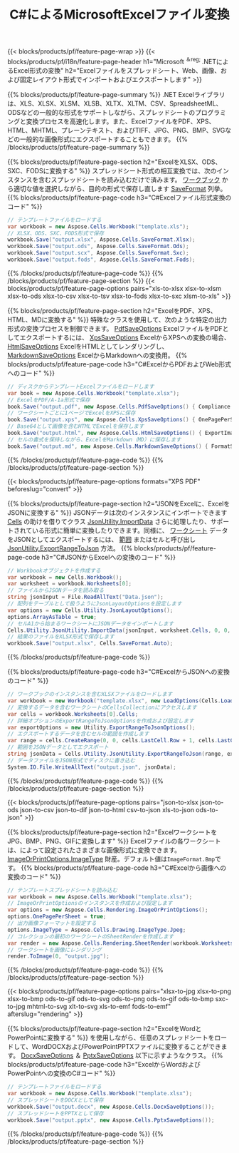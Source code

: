 ﻿---
title: C#によるMicrosoftExcelファイル変換 
url: /ja/net/conversion/
description: Excel XLS、XLSX、ODS、CSVをPDF、XPS、HTML、JPEG、HTML、およびその他の多くの一般的な形式に、わずか数行のC#コードで変換します。
---
{{< blocks/products/pf/feature-page-wrap >}}
{{< blocks/products/pf/i18n/feature-page-header h1="Microsoft <sup>＆reg; </sup>.NETによるExcel形式の変換" h2="Excelファイルをスプレッドシート、Web、画像、および固定レイアウト形式でインポートおよびエクスポートします" >}}

{{% blocks/products/pf/feature-page-summary %}}
.NET Excelライブラリは、XLS、XLSX、XLSM、XLSB、XLTX、XLTM、CSV、SpreadsheetML、ODSなどの一般的な形式をサポートしながら、スプレッドシートのプログラミングと変換プロセスを高速化します。また、ExcelファイルをPDF、XPS、HTML、MHTML、プレーンテキスト、およびTIFF、JPG、PNG、BMP、SVGなどの一般的な画像形式にエクスポートすることもできます。
{{% /blocks/products/pf/feature-page-summary %}}

{{% blocks/products/pf/feature-page-section h2="ExcelをXLSX、ODS、SXC、FODSに変換する" %}}
スプレッドシート形式の相互変換では、次のインスタンスを含むスプレッドシートを読み込むだけで済みます。 [ワークブック](https://reference.aspose.com/cells/net/aspose.cells/workbook) から適切な値を選択しながら、目的の形式で保存し直します [SaveFormat](https://reference.aspose.com/cells/net/aspose.cells/saveformat) 列挙。
{{% blocks/products/pf/feature-page-code h3="C#Excelファイル形式変換のコード" %}}

```cs
// テンプレートファイルをロードする
var workbook = new Aspose.Cells.Workbook("template.xls");
// XLSX、ODS、SXC、FODS形式で保存
workbook.Save("output.xlsx", Aspose.Cells.SaveFormat.Xlsx);
workbook.Save("output.ods", Aspose.Cells.SaveFormat.Ods);
workbook.Save("output.scx", Aspose.Cells.SaveFormat.Sxc);
workbook.Save("output.fods", Aspose.Cells.SaveFormat.Fods);

```
{{% /blocks/products/pf/feature-page-code %}}
{{% /blocks/products/pf/feature-page-section %}}
{{< blocks/products/pf/feature-page-options pairs="xls-to-xlsx xlsx-to-xlsm xlsx-to-ods xlsx-to-csv xlsx-to-tsv xlsx-to-fods xlsx-to-sxc xlsm-to-xls" >}}


{{% blocks/products/pf/feature-page-section h2="ExcelをPDF、XPS、HTML、MDに変換する" %}}
特殊なクラスを使用して、次のような特定の出力形式の変換プロセスを制御できます。 [PdfSaveOptions](https://reference.aspose.com/cells/net/aspose.cells/pdfsaveoptions) ExcelファイルをPDFとしてエクスポートするには、 [XpsSaveOptions](https://reference.aspose.com/cells/net/aspose.cells/xpssaveoptions) ExcelからXPSへの変換の場合、 [HtmlSaveOptions](https://reference.aspose.com/cells/net/aspose.cells/htmlsaveoptions) ExcelをHTMLとしてレンダリングし、 [MarkdownSaveOptions](https://reference.aspose.com/cells/net/aspose.cells/markdownsaveoptions) ExcelからMarkdownへの変換用。 
{{% blocks/products/pf/feature-page-code h3="C#ExcelからPDFおよびWeb形式へのコード" %}}

```cs
// ディスクからテンプレートExcelファイルをロードします
var book = new Aspose.Cells.Workbook("template.xlsx");
// ExcelをPDF/A-1a形式で保存
book.Save("output.pdf", new Aspose.Cells.PdfSaveOptions() { Compliance = PdfComplianceVersion.PdfA1a });
// ワークシートごとに1ページでExcelをXPSに保存
book.Save("output.xps", new Aspose.Cells.XpsSaveOptions() { OnePagePerSheet = true });
// Base64として画像を含むHTMLでExcelを保存します
book.Save("output.html", new Aspose.Cells.HtmlSaveOptions() { ExportImagesAsBase64 = true });
// セルの書式を保持しながら、ExcelをMarkdown（MD）に保存します
book.Save("output.md", new Aspose.Cells.MarkdownSaveOptions() { FormatStrategy = Cells.CellValueFormatStrategy.CellStyle });

```
{{% /blocks/products/pf/feature-page-code %}}
{{% /blocks/products/pf/feature-page-section %}}

{{< blocks/products/pf/feature-page-options formats="XPS PDF" beforeslug="convert" >}}

{{% blocks/products/pf/feature-page-section h2="JSONをExcelに、ExcelをJSONに変換する" %}}
JSONデータは次のインスタンスにインポートできます [Cells](https://reference.aspose.com/cells/net/aspose.cells/cells) の助けを借りてクラス [JsonUtility.ImportData](https://reference.aspose.com/cells/net/aspose.cells.utility/jsonutility/methods/importdata) さらに処理したり、サポートされている形式に簡単に変換したりできます。同様に、 [ワークシート](https://reference.aspose.com/cells/net/aspose.cells/worksheet) データをJSONとしてエクスポートするには、 [範囲](https://reference.aspose.com/cells/net/aspose.cells/range) またはセルと呼び出し [JsonUtility.ExportRangeToJson](https://reference.aspose.com/cells/net/aspose.cells.utility/jsonutility/methods/exportrangetojson) 方法。
{{% blocks/products/pf/feature-page-code h3="C#JSONからExcelへの変換のコード" %}}
```cs
// Workbookオブジェクトを作成する
var workbook = new Cells.Workbook();
var worksheet = workbook.Worksheets[0];
// ファイルからJSONデータを読み取る
string jsonInput = File.ReadAllText("Data.json");
// 配列をテーブルとして扱うようにJsonLayoutOptionsを設定します
var options = new Cells.Utility.JsonLayoutOptions();
options.ArrayAsTable = true;
// セルA1から始まるワークシートにJSONデータをインポートします
Cells.Utility.JsonUtility.ImportData(jsonInput, worksheet.Cells, 0, 0, options);
// 結果のファイルをXLSX形式で保存します
workbook.Save("output.xlsx", Cells.SaveFormat.Auto); 

```
{{% /blocks/products/pf/feature-page-code %}}

{{% blocks/products/pf/feature-page-code h3="C#ExcelからJSONへの変換のコード" %}}
```cs
// ワークブックのインスタンスを含むXLSXファイルをロードします
var workbook = new Workbook("template.xlsx", new LoadOptions(Cells.LoadFormat.Auto));
// 変換するデータを含むワークシートのCellsCollectionにアクセスします
var cells = workbook.Worksheets[0].Cells;
// 詳細オプションのExportRangeToJsonOptionsを作成および設定します
var exportOptions = new Utility.ExportRangeToJsonOptions();
// エクスポートするデータを含むセルの範囲を作成します
var range = cells.CreateRange(0, 0, cells.LastCell.Row + 1, cells.LastCell.Column + 1);
// 範囲をJSONデータとしてエクスポート
string jsonData = Cells.Utility.JsonUtility.ExportRangeToJson(range, exportOptions);
// データファイルをJSON形式でディスクに書き込む
System.IO.File.WriteAllText("output.json", jsonData); 

```
{{% /blocks/products/pf/feature-page-code %}}
{{% /blocks/products/pf/feature-page-section %}}

{{< blocks/products/pf/feature-page-options pairs="json-to-xlsx json-to-ods json-to-csv json-to-dif json-to-html csv-to-json xls-to-json ods-to-json" >}}

{{% blocks/products/pf/feature-page-section h2="ExcelワークシートをJPG、BMP、PNG、GIFに変換します" %}}
Excelファイルの各ワークシートは、によって設定されたさまざまな画像形式に変換できます。 [ImageOrPrintOptions.ImageType](https://reference.aspose.com/cells/net/aspose.cells.rendering/imageorprintoptions/properties/imagetype) 財産。デフォルト値は`ImageFormat.Bmp`です。
{{% blocks/products/pf/feature-page-code h3="C#Excelから画像への変換のコード" %}}
```cs
// テンプレートスプレッドシートを読み込む
var workbook = new Aspose.Cells.Workbook("template.xlsx");
// ImageOrPrintOptionsのインスタンスを作成および設定します
var options = new Aspose.Cells.Rendering.ImageOrPrintOptions();
options.OnePagePerSheet = true;
// 出力画像フォーマットを設定する
options.ImageType = Aspose.Cells.Drawing.ImageType.Jpeg;
// コレクションの最初のワークシートのSheetRenderを作成します
var render = new Aspose.Cells.Rendering.SheetRender(workbook.Worksheets[0], options);
// ワークシートを画像にレンダリング
render.ToImage(0, "output.jpg");

```
{{% /blocks/products/pf/feature-page-code %}}
{{% /blocks/products/pf/feature-page-section %}}

{{< blocks/products/pf/feature-page-options pairs="xlsx-to-jpg xlsx-to-png xlsx-to-bmp ods-to-gif ods-to-svg ods-to-png ods-to-gif ods-to-bmp sxc-to-jpg mhtml-to-svg xlt-to-svg xls-to-emf fods-to-emf" afterslug="rendering" >}}

{{% blocks/products/pf/feature-page-section h2="ExcelをWordとPowerPointに変換する" %}}
を使用しながら、任意のスプレッドシートをロードして、WordDOCXおよびPowerPointPPTXファイルに変換することができます。 [DocxSaveOptions](https://reference.aspose.com/cells/net/aspose.cells/docxsaveoptions) ＆ [PptxSaveOptions](https://reference.aspose.com/cells/net/aspose.cells/pptxsaveoptions) 以下に示すようなクラス。
{{% blocks/products/pf/feature-page-code h3="ExcelからWordおよびPowerPointへの変換のC#コード" %}}
```cs
// テンプレートファイルをロードする
var workbook = new Aspose.Cells.Workbook("template.xlsx");
// スプレッドシートをDOCXとして保存
workbook.Save("output.docx", new Aspose.Cells.DocxSaveOptions());
// スプレッドシートをPPTXとして保存
workbook.Save("output.pptx", new Aspose.Cells.PptxSaveOptions());

```
{{% /blocks/products/pf/feature-page-code %}}
{{% /blocks/products/pf/feature-page-section %}}
